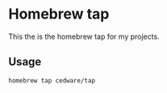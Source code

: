 # Homebrew tap
This the is the homebrew tap for my projects.

## Usage
```shell
homebrew tap cedware/tap
```